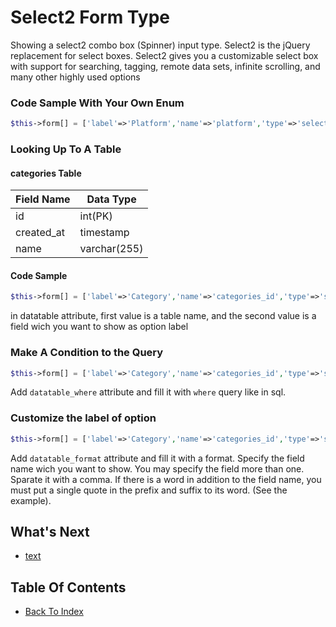 # Select2 Form Type
Showing a select2 combo box (Spinner) input type. Select2 is the jQuery replacement for select boxes. Select2 gives you a customizable select box with support for searching, tagging, remote data sets, infinite scrolling, and many other highly used options

### Code Sample With Your Own Enum
```php
$this->form[] = ['label'=>'Platform','name'=>'platform','type'=>'select2','dataenum'=>'Android;Ios;Website'];
```
### Looking Up To A Table
#### categories Table
| Field Name | Data Type |
| ---------- | --------- |
| id | int(PK) |
| created_at | timestamp | 
| name | varchar(255) |

#### Code Sample
```php
$this->form[] = ['label'=>'Category','name'=>'categories_id','type'=>'select2','datatable'=>'categories,name'];
```
in datatable attribute, first value is a table name, and the second value is a field wich you want to show as option label

### Make A Condition to the Query
```php
$this->form[] = ['label'=>'Category','name'=>'categories_id','type'=>'select2','datatable'=>'categories,name','datatable_where'=>'id != 3'];
```
Add `datatable_where` attribute and fill it with `where` query like in sql.

### Customize the label of option
```php
$this->form[] = ['label'=>'Category','name'=>'categories_id','type'=>'select2','datatable'=>'categories,name','datatable_format'=>"id,' - ',name"];
```
Add `datatable_format` attribute and fill it with a format. Specify the field name wich you want to show. You may specify the field more than one. Sparate it with a comma. If there is a word in addition to the field name, you must put a single quote in the prefix and suffix to its word. (See the example).

## What's Next
- [text](./form-text.md)

## Table Of Contents
- [Back To Index](./index.md)